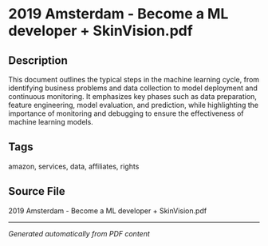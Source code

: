 # 2019 Amsterdam - Become a ML developer + SkinVision.pdf

## Description
This document outlines the typical steps in the machine learning cycle, from identifying business problems and data collection to model deployment and continuous monitoring. It emphasizes key phases such as data preparation, feature engineering, model evaluation, and prediction, while highlighting the importance of monitoring and debugging to ensure the effectiveness of machine learning models.
## Tags
amazon, services, data, affiliates, rights

## Source File
2019 Amsterdam - Become a ML developer + SkinVision.pdf

---
*Generated automatically from PDF content*
